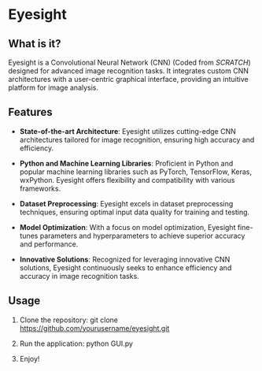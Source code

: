 # Eyesight

## What is it?

Eyesight is a Convolutional Neural Network (CNN) (Coded from *SCRATCH*) designed for advanced image recognition tasks. It integrates custom CNN architectures with a user-centric graphical interface, providing an intuitive platform for image analysis.

## Features

- **State-of-the-art Architecture**: Eyesight utilizes cutting-edge CNN architectures tailored for image recognition, ensuring high accuracy and efficiency.
  
- **Python and Machine Learning Libraries**: Proficient in Python and popular machine learning libraries such as PyTorch, TensorFlow, Keras, wxPython. Eyesight offers flexibility and compatibility with various frameworks.
  
- **Dataset Preprocessing**: Eyesight excels in dataset preprocessing techniques, ensuring optimal input data quality for training and testing.
  
- **Model Optimization**: With a focus on model optimization, Eyesight fine-tunes parameters and hyperparameters to achieve superior accuracy and performance.
  
- **Innovative Solutions**: Recognized for leveraging innovative CNN solutions, Eyesight continuously seeks to enhance efficiency and accuracy in image recognition tasks.

## Usage

1. Clone the repository:
       git clone https://github.com/yourusername/eyesight.git

3. Run the application:
       python GUI.py

3. Enjoy!
